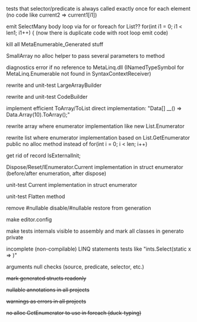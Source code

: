 tests that selector/predicate is always called exactly once for each element (no code like current2 => current1[i1])

emit SelectMany body loop via for or foreach for List<T>??  for(int i1 = 0; i1 < len1; i1++) { (now there is duplicate code with root loop emit code)

kill all MetaEnumerable_Generated stuff

SmallArray no alloc helper to pass several parameters to method

diagnostics error if no reference to MetaLinq.dll (INamedTypeSymbol for MetaLinq.Enumerable not found in SyntaxContextReceiver)

rewrite and unit-test LargeArrayBuilder

rewrite and unit-test CodeBuilder

implement efficient ToArray/ToList direct implementation: "Data[] __() => Data.Array(10).ToArray();"

rewrite array where enumerator implementation like new List<T>.Enumerator

rewrite list where enumerator implementation based on List<T>.GetEnumerator public no alloc method instead of for(int i = 0; i < len; i++)

get rid of record IsExternalInit;

Dispose/Reset/IEnumerator.Current implementation in struct enumerator (before/after enumeration, after dispose)

unit-test Current implementation in struct enumerator

unit-test Flatten method

remove #nullable disable/#nullable restore from generation

make editor.config

make tests internals visible to assembly and mark all classes in generato private

incomplete (non-compilable) LINQ statements tests like "ints.Select(static x => )"

arguments null checks (source, predicate, selector, etc.)

~~mark generated structs readonly~~

~~nullable annotations in all projects~~

~~warnings as errors in all projects~~

~~no alloc GetEnumerator to use in foreach (duck-typing)~~